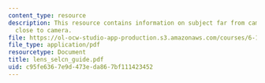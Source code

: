 ```yaml
---
content_type: resource
description: This resource contains information on subject far from camera and subject
  close to camera.
file: https://ol-ocw-studio-app-production.s3.amazonaws.com/courses/6-163-strobe-project-laboratory-fall-2005/c95fe6367e9d473eda867bf111423452_lens_selcn_guide.pdf
file_type: application/pdf
resourcetype: Document
title: lens_selcn_guide.pdf
uid: c95fe636-7e9d-473e-da86-7bf111423452
---
```

